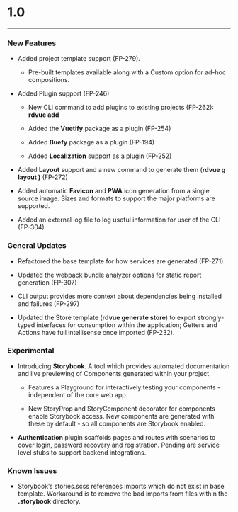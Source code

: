 # 1.0
-------------

### New Features

*   Added project template support (FP-279).
    
    *   Pre-built templates available along with a Custom option for ad-hoc compositions.
        
*   Added Plugin support (FP-246)
    
    *   New CLI command to add plugins to existing projects (FP-262): **rdvue add <plugin>**
        
    *   Added the **Vuetify** package as a plugin (FP-254)
        
    *   Added **Buefy** package as a plugin (FP-194)
        
    *   Added **Localization** support as a plugin (FP-252)
        
*   Added **Layout** support and a new command to generate them (**rdvue g layout <layout-name>)** (FP-272)
    
*   Added automatic **Favicon** and **PWA** icon generation from a single source image. Sizes and formats to support the major platforms are supported.
    
*   Added an external log file to log useful information for user of the CLI (FP-304)
    

### **General Updates**

*   Refactored the base template for how services are generated (FP-271)
    
*   Updated the webpack bundle analyzer options for static report generation (FP-307)
    
*   CLI output provides more context about dependencies being installed and failures (FP-297)
    
*   Updated the Store template (**rdvue generate store**) to export strongly-typed interfaces for consumption within the application; Getters and Actions have full intellisense once imported (FP-232).
    

### Experimental

*   Introducing **Storybook**. A tool which provides automated documentation and live previewing of Components generated within your project.
    
    *   Features a Playground for interactively testing your components - independent of the core web app.
        
    *   New StoryProp and StoryComponent decorator for components enable Storybook access. New components are generated with these by default - so all components are Storybook enabled.
        
*   **Authentication** plugin scaffolds pages and routes with scenarios to cover login, password recovery and registration. Pending are service level stubs to support backend integrations.
    

### **Known Issues**

*   Storybook’s stories.scss references imports which do not exist in base template. Workaround is to remove the bad imports from files within the **.storybook** directory.